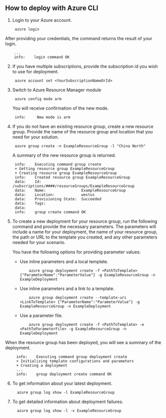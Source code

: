 ## How to deploy with Azure CLI

1. Login to your Azure account.

        azure login

  After providing your credentials, the command returns the result of your login.

        ...
        info:    login command OK

2. If you have multiple subscriptions, provide the subscription id you wish to use for deployment.

        azure account set <YourSubscriptionNameOrId>

3. Switch to Azure Resource Manager module

        azure config mode arm

   You will receive confirmation of the new mode.

        info:     New mode is arm

4. If you do not have an existing resource group, create a new resource group. Provide the name of the resource group and location that you need for your solution.

        azure group create -n ExampleResourceGroup -l "China North"

   A summary of the new resource group is returned.

        info:    Executing command group create
        + Getting resource group ExampleResourceGroup
        + Creating resource group ExampleResourceGroup
        info:    Created resource group ExampleResourceGroup
        data:    Id:                  /subscriptions/####/resourceGroups/ExampleResourceGroup
        data:    Name:                ExampleResourceGroup
        data:    Location:            westus
        data:    Provisioning State:  Succeeded
        data:    Tags:
        data:
        info:    group create command OK

5. To create a new deployment for your resource group, run the following command and provide the necessary parameters. The parameters will include a name for your deployment, the name of your resource group, the path or URL to the template you created, and any other parameters needed for your scenario.

   You have the following options for providing parameter values:

   - Use inline parameters and a local template.

             azure group deployment create -f <PathToTemplate> {"ParameterName":"ParameterValue"} -g ExampleResourceGroup -n ExampleDeployment

   - Use inline parameters and a link to a template.

             azure group deployment create --template-uri <LinkToTemplate> {"ParameterName":"ParameterValue"} -g ExampleResourceGroup -n ExampleDeployment

   - Use a parameter file.

             azure group deployment create -f <PathToTemplate> -e <PathToParameterFile> -g ExampleResourceGroup -n ExampleDeployment

  When the resource group has been deployed, you will see a summary of the deployment.

         info:    Executing command group deployment create
         + Initializing template configurations and parameters
         + Creating a deployment
         ...
         info:    group deployment create command OK


6. To get information about your latest deployment.

         azure group log show -l ExampleResourceGroup

7. To get detailed information about deployment failures.

         azure group log show -l -v ExampleResourceGroup
